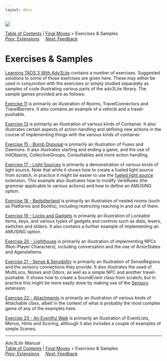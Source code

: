```yaml
---
layout: docs
---
```

<div class="topbar">

<img src="../manual/topbar.jpg" data-border="0" />

</div>

<div class="nav">

<a href="../manual/toc.html" class="nav">Table of Contents</a> \|
<a href="../manual/final.html" class="nav">Final Moves</a> \> Exercises &
Samples  
<span class="navnp"><a href="../manual/extensions.html" class="nav"><em>Prev:</em>
Extensions</a>    
<a href="../manual/feedback.html" class="nav"><em>Next:</em> Feedback</a>
    </span>

</div>



# Exercises & Samples

[Learning TADS 3 With Adv3Lite](LearningT3Lite.pdf) contains a number of
exercises. Suggested solutions to some of those exercises are given
here. These may either be used in conjunction with the exercises or
simply studied separately as samples of code illustrating various parts
of the adv3Lite library. The sample games provided are as follows:

[Exercise 11](Exercise%2011.t) is primarily an illustration of Rooms,
TravelConnectors and TravelBarriers. It also contains an example of a
vehicle and a travel-pushable.

[Exercise 13](Exercise%2013.t) is primarily an illustration of various
kinds of Container. It also illustrates certain aspects of action
handling and defining new actions in the course of implementing things
with the various kinds of container.

[Exercise 15 - Bomb Disposal](Exercise%2015.t) is primarily an
illustration of Fuses and Daemons. It also illustrates starting and
ending a game, and the use of InitObjects, CollectiveGroups,
Consultables and more action handling.

[Exercise 17 - Light Sources](Exercise%2017.t) is primarily a
demonstration of various kinds of light source. Note that while it shows
how to create a fueled light source from scratch, in practice it might
be easier to use the [fueled light
source](../../extensions/docs/fueled.html) extension. This example also
illustrates how to modify VerbRules (the grammar applicable to various
actions) and how to define an AMUSING option.

[Exercise 18 - Bedsitterland](Exercise%2018.t) is primarily an
illustration of nested rooms (such as Platforms and Booths), including
restricting reaching in and out of them.

[Exercise 19 - Locks and Gadgets](Exercise%2019.t) is primarily an
illustration of Lockable items, keys, and various types of gadgets and
controls such as dials, levers, switches and sliders. It also contains a
further example of implementing an AMUSING option.

[Exercise 20 - Lighthouse](Exercise%2020.t) is primarily an illustration
of implementing NPCs (Non-Player Characters), including conversation and
the use of ActorStates and AgendaItems.

[Exercise 21 - Sense & Sensibility](Exercise%2021.t) is primarily an
illustration of SenseRegions and the sensory connections they provide.
It also illustrates the used of MultiLocs, Noises and Odors, as well as
a simple NPC and another travel-pushable. It shows how to create a
SoundEvent class from scratch, but in practice this might be more easily
done by making use of the [Sensory](../../extensions/docs/fueled.html)
extension.

[Exercise 22 - Attachments](Exercise%2022.t) is primarily an
illustration of various kinds of Attachable class, albeit in the context
of what is probably the most complex game of any of the examples here.

[Exercise 23 - An Eventful Walk](Exercise%2023.t) is primarily an
illustration of EventLists, Menus, Hints and Scoring, although it also
includes a couple of examples of simple Scenes.



------------------------------------------------------------------------

<div class="navb">

*Adv3Lite Manual*  
<a href="../manual/toc.html" class="nav">Table of Contents</a> \|
<a href="../manual/final.html" class="nav">Final Moves</a> \> Exercises &
Samples  
<span class="navnp"><a href="../manual/extensions.html" class="nav"><em>Prev:</em>
Extensions</a>    
<a href="../manual/feedback.html" class="nav"><em>Next:</em> Feedback</a>
    </span>

</div>
